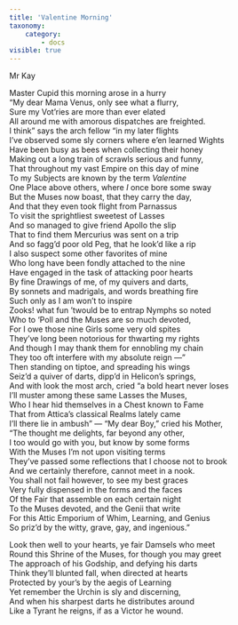 ```yaml
---
title: 'Valentine Morning'
taxonomy:
    category:
        - docs
visible: true
---
```


<div class="author">Mr Kay</div>

Master Cupid this morning arose in a hurry  
“My dear Mama Venus, only see what a flurry,  
Sure my Vot’ries are more than ever elated  
All around me with amorous dispatches are freighted.  
I think” says the arch fellow “in my later flights  
I’ve observed some sly corners where e’en learned Wights  
Have been busy as bees when collecting their honey  
Making out a long train of scrawls serious and funny,  
That throughout my vast Empire on this day of mine  
To my Subjects are known by the term *Valentine*  
One Place above others, where *I* once bore some sway  
But the Muses now boast, that they carry the day,  
And that they even took flight from Parnassus  
To visit the sprightliest sweetest of Lasses  
And so managed to give friend Apollo the slip  
That to find them Mercurius was sent on a trip  
And so fagg’d poor old Peg, that he look’d like a rip  
I also suspect some other favorites of mine  
Who long have been fondly attached to the nine  
Have engaged in the task of attacking poor hearts  
By fine Drawings of me, of my quivers and darts,  
By sonnets and madrigals, and words breathing fire  
Such only as I am won’t to inspire  
Zooks! what fun ’twould be to entrap Nymphs so noted  
Who to ‘Poll and the Muses are so much devoted,  
For I owe those nine Girls some very old spites  
They’ve long been notorious for thwarting my rights  
And though I may thank them for ennobling my chain  
They too oft interfere with my absolute reign —”  
Then standing on tiptoe, and spreading his wings  
Seiz’d a quiver of darts, dipp’d in Helicon’s springs,  
And with look the most arch, cried “a bold heart never loses  
I’ll muster among these same Lasses the Muses,  
Who I hear hid themselves in a Chest known to Fame  
That from Attica’s classical Realms lately came  
I’ll there lie in ambush” — “My dear Boy,” cried his Mother,  
“The thought me delights, far beyond any other,  
I too would go with you, but know by some forms  
With the Muses I’m not upon visiting terms  
They’ve passed some reflections that I choose not to brook  
And we certainly therefore, cannot meet in a nook.  
You shall not fail however, to see my best graces  
Very fully dispensed in the forms and the faces  
Of the Fair that assemble on each certain night  
To the Muses devoted, and the Genii that write  
For this Attic Emporium of Whim, Learning, and Genius  
So priz’d by the witty, grave, gay, and ingenious.”  
  
Look then well to your hearts, ye fair Damsels who meet  
Round this Shrine of the Muses, for though you may greet  
The approach of his Godship, and defying his darts  
Think they’ll blunted fall, when directed at hearts  
Protected by your’s by the aegis of Learning  
Yet remember the Urchin is sly and discerning,  
And when his sharpest darts he distributes around  
Like a Tyrant he reigns, if as a Victor he wound.